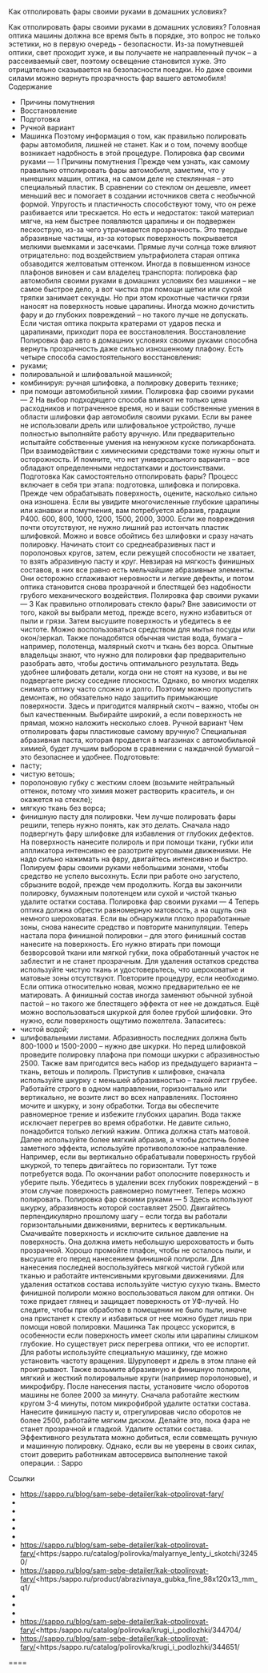 Как отполировать фары своими руками в домашних условиях?

Как отполировать фары своими руками в домашних условиях? Головная оптика машины должна все время быть в порядке, это вопрос не только эстетики, но в первую очередь - безопасности. Из-за помутневшей оптики, свет проходит хуже, и вы получаете не направленный пучок – а рассеиваемый свет, поэтому освещение становится хуже. Это отрицательно сказывается на безопасности поездки. Но даже своими силами можно вернуть прозрачность фар вашего автомобиля! 
Содержание 
- Причины помутнения
- Восстановление
- Подготовка
- Ручной вариант
- Машинка 
Поэтому информация о том, как правильно полировать фары автомобиля, лишней не станет. Как и о том, почему вообще возникает надобность в этой процедуре. 
Полировка фар своими руками — 1
Причины помутнения
Прежде чем узнать, как самому правильно отполировать фары автомобиля, заметим, что у нынешних машин, оптика, на самом деле не стеклянная – это специальный пластик. В сравнении со стеклом он дешевле, имеет меньший вес и помогает в создании источников света с необычной формой. Упругость и пластичность способствуют тому, что он реже разбивается или трескается. Но есть и недостаток: такой материал мягче, на нем быстрее появляются царапины и он подвержен пескострую, из-за чего утрачивается прозрачность. Это твердые абразивные частицы, из-за которых поверхность покрывается мелкими выемками и засечками. Прямые лучи солнца тоже влияют отрицательно: под воздействием ультрафиолета старая оптика обзаводится желтоватым оттенком. 
Иногда в повышенном износе плафонов виновен и сам владелец транспорта: полировка фар автомобиля своими руками в домашних условиях без машинки – не самое быстрое дело, а вот чистка при помощи щетки или сухой тряпки занимает секунды. Но при этом крохотные частички грязи наносят на поверхность новые царапины. Иногда можно дочистить фару и до глубоких повреждений – но такого лучше не допускать. Если чистая оптика покрыта кратерами от ударов песка и царапинами, приходит пора ее восстановления. 
Восстановление
Полировка фар авто в домашних условиях своими руками способна вернуть прозрачность даже сильно изношенному плафону. Есть четыре способа самостоятельного восстановления: 
- руками;
- полировальной и шлифовальной машинкой;
- комбинируя: ручная шлифовка, а полировку доверить технике;
- при помощи автомобильной химии. Полировка фар своими руками — 2
На выбор подходящего способа влияют не только цена расходников и потраченное время, но и ваши собственные умения в области шлифовки фар автомобиля своими руками. Если вы ранее не использовали дрель или шлифовальное устройство, лучше полностью выполняйте работу вручную. Или предварительно испытайте собственные умения на ненужном куске поликарбоната. При взаимодействии с химическими средствами тоже нужны опыт и осторожность. И помните, что нет универсального варианта – все обладают определенными недостатками и достоинствами. 
Подготовка
Как самостоятельно отполировать фары? Процесс включает в себя три этапа: подготовка, шлифовка и полировка. Прежде чем обрабатывать поверхность, оцените, насколько сильно она изношена. Если вы увидите многочисленные глубокие царапины или канавки и помутнения, вам потребуется абразив, градации P400. 600, 800, 1000, 1200, 1500, 2000, 3000. Если же повреждения почти отсутствуют, не нужно лишний раз истончать пластик шлифовкой. Можно и вовсе обойтись без шлифовки и сразу начать полировку. Начинать стоит со среднеабразивных паст и поролоновых кругов, затем, если режущей способности не хватает, то взять абразивную пасту и круг. Невзирая на мягкость финишных составов, в них все равно есть мельчайшие абразивные элементы. Они осторожно сглаживают неровности и легкие дефекты, и потом оптика становится снова прозрачной и блестящей без надобности грубого механического воздействия. 
Полировка фар своими руками — 3
Как правильно отполировать стекло фары? Вне зависимости от того, какой вы выбрали метод, прежде всего, нужно избавиться от пыли и грязи. Затем высушите поверхность и убедитесь в ее чистоте. Можно воспользоваться средством для мытья посуды или окон/зеркал. Также понадобятся обычная чистая вода, бумага – например, полотенца, малярный скотч и ткань без ворса. 
Опытные владельцы знают, что нужно для полировки фар предварительно разобрать авто, чтобы достичь оптимального результата. Ведь удобнее шлифовать детали, когда они не стоят на кузове, и вы не подвергаете риску соседние плоскости. Однако, во многих моделях снимать оптику часто сложно и долго. Поэтому можно пропустить демонтаж, но обязательно надо защитить примыкающие поверхности. Здесь и пригодится малярный скотч – важно, чтобы он был качественным. Выбирайте широкий, а если поверхность не прямая, можно наложить несколько слоев. 
Ручной вариант
Чем отполировать фары пластиковые самому вручную? Специальная абразивная паста, которая продается в магазинах с автомобильной химией, будет лучшим выбором в сравнении с наждачной бумагой – это безопаснее и удобнее. Подготовьте: 
- пасту;
- чистую ветошь;
- поролоновую губку с жестким слоем (возьмите нейтральный оттенок, потому что химия может растворить краситель, и он окажется на стекле);
- мягкую ткань без ворса;
- финишную пасту для полировки. 
Чем лучше полировать фары решили, теперь нужно понять, как это делать. Сначала надо подвергнуть фару шлифовке для избавления от глубоких дефектов. На поверхность нанесите полироль и при помощи ткани, губки или аппликатора интенсивно ее разотрите круговыми движениями. Не надо сильно нажимать на фвру, двигайтесь интенсивно и быстро. Полируем фары своими руками небольшими зонами, чтобы средство не успело высохнуть. Если при работе оно загустело, сбрызните водой, прежде чем продолжить. Когда вы закончили полировку, бумажным полотенцем или сухой и чистой тканью удалите остатки состава. 
Полировка фар своими руками — 4
Теперь оптика должна обрести равномерную матовость, а на ощупь она немного шероховатая. Если вы обнаружили плохо проработанные зоны, снова нанесите средство и повторите манипуляции. 
Теперь настала пора финишной полировки – для этого финишный состав нанесите на поверхность. Его нужно втирать при помощи безворсовой ткани или мягкой губки, пока обработанный участок не заблестит и не станет прозрачным. Для удаления остатков средства используйте чистую ткань и удостоверьтесь, что шероховатые и матовые зоны отсутствуют. Повторите процедуру, если необходимо. 
Если оптика относительно новая, можно предварительно ее не матировать. А финишный состав иногда заменяют обычной зубной пастой – но такого же блестящего эффекта от нее не дождаться. 
Ещё можно воспользоваться шкуркой для более грубой шлифовки. Это нужно, если поверхность ощутимо пожелтела. Запаситесь: 
- чистой водой;
- шлифовальными листами. 
Абразивность последних должна быть 800-1000 и 1500-2000 – нужно две шкурки. Но перед шлифовкой проведите полировку плафона при помощи шкурки с абразивностью 2500. Также вам пригодится весь набор из предыдущего варианта – ткань, ветошь и полироль. 
Приступив к шлифовке, сначала используйте шкурку с меньшей абразивностью – такой лист грубее. Работайте строго в одном направлении, горизонтально или вертикально, не возите лист во всех направлениях. Постоянно мочите и шкурку, и зону обработки. Тогда вы обеспечите равномерное трение и избежите глубоких царапин. Вода также исключает перегрев во время обработки. Не давите сильно, понадобится только легкий нажим. Оптика должна стать матовой. 
Далее используйте более мягкий абразив, а чтобы достичь более заметного эффекта, используйте противоположное направление. Например, если вы вертикально обрабатывали поверхность грубой шкуркой, то теперь двигайтесь по горизонтали. Тут тоже потребуется вода. 
По окончании работ ополосните поверхность и уберите пыль. Убедитесь в удалении всех глубоких повреждений – в этом случае поверхность равномерно помутнеет. Теперь можно полировать. 
Полировка фар своими руками — 5
Здесь используют шкурку, абразивность которой составляет 2500. Двигайтесь перпендикулярно прошлому шагу – если тогда вы работали горизонтальными движениями, вернитесь к вертикальным. Смачивайте поверхность и исключите сильное давление на поверхность. Она должна иметь небольшую шероховатость и быть прозрачной. 
Хорошо промойте плафон, чтобы не осталось пыли, и высушите его перед нанесением финишной полироли. Для нанесения последней воспользуйтесь мягкой чистой губкой или тканью и работайте интенсивными круговыми движениями. Для удаления остатков состава используйте чистую сухую ткань. Вместо финишной полироли можно воспользоваться лаком для оптики. Он тоже придает глянец и защищает поверхность от УФ-лучей. Но следите, чтобы при обработке в помещении не было пыли, иначе она пристанет к стеклу и избавиться от нее можно будет лишь при помощи новой полировки. 
Машинка
Так процесс ускорится, в особенности если поверхность имеет сколы или царапины слишком глубокие. Но существует риск перегрева оптики, что ее испортит. Для работы используйте специальную машинку, где можно установить частоту вращения. Шуруповерт и дрель в этом плане ей проигрывают. 
Также возьмите абразивную и финишную полироли, мягкий и жесткий полировальные круги (например поролоновые), и микрофибру. После нанесения пасты, установите число оборотов машины не более 2000 за минуту. Сначала работайте жестким кругом 3-4 минуты, потом микрофиброй удалите остатки состава. Нанесите финишную пасту и, отрегулировав число оборотов не более 2500, работайте мягким диском. Делайте это, пока фара не станет прозрачной и гладкой. Удалите остатки состава. 
Эффективного результата можно добиться, если совмещать ручную и машинную полировку. Однако, если вы не уверены в своих силах, стоит доверить работникам автосервиса выполнение такой операции. 
: Sappo

Ссылки
- https://sappo.ru/blog/sam-sebe-detailer/kak-otpolirovat-fary/
- 
- 
- 
- 
- 
- https://sappo.ru/blog/sam-sebe-detailer/kak-otpolirovat-fary/<https:/sappo.ru/catalog/polirovka/malyarnye_lenty_i_skotchi/32450/
- https://sappo.ru/blog/sam-sebe-detailer/kak-otpolirovat-fary/<https:/sappo.ru/product/abrazivnaya_gubka_fine_98x120x13_mm_q1/
- 
- 
- 
- https://sappo.ru/blog/sam-sebe-detailer/kak-otpolirovat-fary/<https:/sappo.ru/catalog/polirovka/krugi_i_podlozhki/344704/
- https://sappo.ru/blog/sam-sebe-detailer/kak-otpolirovat-fary/<https:/sappo.ru/catalog/polirovka/krugi_i_podlozhki/344651/

====